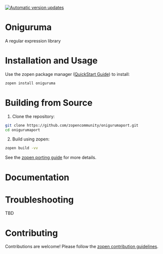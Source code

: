 [![Automatic version updates](https://github.com/ZOSOpenTools/onigurumaport/actions/workflows/bump.yml/badge.svg)](https://github.com/ZOSOpenTools/onigurumaport/actions/workflows/bump.yml)

# Oniguruma

A regular expression library

# Installation and Usage

Use the zopen package manager ([QuickStart Guide](https://zopen.community/#/Guides/QuickStart)) to install:
```bash
zopen install oniguruma
```

# Building from Source

1. Clone the repository:
```bash
git clone https://github.com/zopencommunity/onigurumaport.git
cd onigurumaport
```
2. Build using zopen:
```bash
zopen build -vv
```

See the [zopen porting guide](https://zopen.community/#/Guides/Porting) for more details.

# Documentation


# Troubleshooting
TBD

# Contributing
Contributions are welcome! Please follow the [zopen contribution guidelines](https://github.com/zopencommunity/meta/blob/main/CONTRIBUTING.md).
